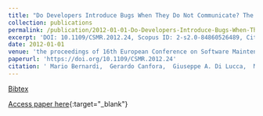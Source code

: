 ```yaml
---
title: "Do Developers Introduce Bugs When They Do Not Communicate? The Case of Eclipse and Mozilla"
collection: publications
permalink: /publication/2012-01-01-Do-Developers-Introduce-Bugs-When-They-Do-Not-Communicate-The-Case-of-Eclipse-and-Mozilla
excerpt: 'DOI: 10.1109/CSMR.2012.24, Scopus ID: 2-s2.0-84860526489, Cited by: 12'
date: 2012-01-01
venue: 'the proceedings of 16th European Conference on Software Maintenance and Reengineering, CSMR 2012, Szeged, Hungary, March 27-30, 2012'
paperurl: 'https://doi.org/10.1109/CSMR.2012.24'
citation: ' Mario Bernardi,  Gerardo Canfora,  Giuseppe A. Di Lucca,  Massimiliano Di Penta,  Damiano Distante, &quot;Do Developers Introduce Bugs When They Do Not Communicate? The Case of Eclipse and Mozilla.&quot; the proceedings of 16th European Conference on Software Maintenance and Reengineering, CSMR 2012, Szeged, Hungary, March 27-30, 2012, 2012.'
---
```

[Bibtex](https://dblp.org/rec/bib/conf/csmr/BernardiCLPD12)

[Access paper here](https://doi.org/10.1109/CSMR.2012.24){:target="_blank"}
